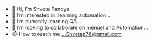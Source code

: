 - 👋 Hi, I’m Shveta Pandya
- 👀 I’m interested in .learning automation   ..
- 🌱 I’m currently learning QA...
- 💞️ I’m looking to collaborate on menuel and Automation...
- 📫 How to reach me ...Shvetap78@gmail.com

<!---
Shvetap78/Shvetap78 is a ✨ special ✨ repository because its `README.md` (this file) appears on your GitHub profile.
You can click the Preview link to take a look at your changes.
--->

